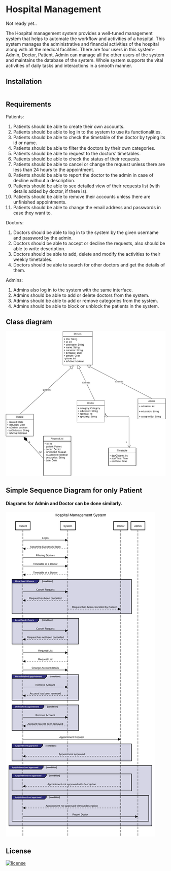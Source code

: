 # Hospital Management
Not ready yet..

The Hospital management system provides a well-tuned management system that helps to automate the workflow and activities of a hospital. This system manages the administrative and financial activities of the hospital along with all the medical facilities. There are four users in this system- Admin, Doctor, Patient. Admin can manage all the other users of the system and maintains the database of the system. Whole system supports the vital activities of daily tasks and interactions in a smooth manner.


## Installation

```bash

```

## Requirements

Patients:
1. Patients should be able to create their own accounts.
2. Patients should be able to log in to the system to use its functionalities.
3. Patients should be able to check the timetable of the doctor by typing its id or name.
4. Patients should be able to filter the doctors by their own categories.
5. Patients should be able to request to the doctors’ timetables.
6. Patients should be able to check the status of their requests.
7. Patients should be able to cancel or change the request unless there are less than 24 hours to the appointment.
8. Patients should be able to report the doctor to the admin in case of decline without a description.
9. Patients should be able to see detailed view of their requests list (with details added by doctor, if there is).
10. Patients should be able to remove their accounts unless there are unfinished appointments.
11. Patients should be able to change the email address and passwords in case they want to.


Doctors:
1. Doctors should be able to log in to the system by the given username and password by the admin.
2. Doctors should be able to accept or decline the requests, also should be able to write description.
3. Doctors should be able to add, delete and modify the activities to their weekly timetables.
4. Doctors should be able to search for other doctors and get the details of them.

Admins:
1. Admins also log in to the system with the same interface.
2. Admins should be able to add or delete doctors from the system.
3. Admins should be able to add or remove categories from the system.
4. Admins should be able to block or unblock the patients in the system.

## Class diagram
![alt text](https://github.com/OrkhanS/Hospital-Management/blob/main/UML.jpg)

## Simple Sequence Diagram for only Patient
#### Diagrams for Admin and Doctor can be done similarly.
![alt text](https://github.com/OrkhanS/Hospital-Management/blob/main/SequenceDiagramPatient.png)


## License
[![license](https://img.shields.io/github/license/DAVFoundation/captain-n3m0.svg?style=flat-square)](https://github.com/DAVFoundation/captain-n3m0/blob/master/LICENSE)
